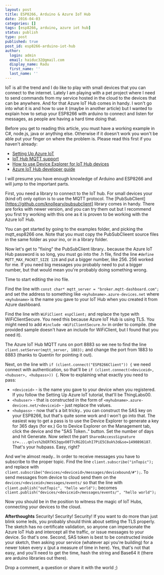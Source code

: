 ```yaml
---
layout: post
title: ESP8266, Arduino & Azure IoT Hub
date: 2016-04-03
categories: []
tags: [esp8266, arduino, azure iot hub]
status: publish
type: post
published: true
post_id: esp8266-arduino-iot-hub
author:
  login: admin
  email: haiduc32@gmail.com
  display_name: Radu
  first_name: ''
  last_name: '' 
---
```

IoT is all the trend and I do like to play with small devices that you can connect to the internet. Lately I am playing with a pet project where I need to send commands from my service hosted in the cloud to the devices that can be anywhere. And for that Azure IoT Hub comes in handy. I won't go into what it is and how to use it (maybe in another article) but I wanted to explain how to setup your ESP8266 with arduino to connect and listen for messages, as people are having a hard time doing that.

Before you get to reading this article, you must have a working example in C#, node.js, java or anything else. Otherwise if it doesn't work you won't be able put your finger on where the problem is. Please read this first if you haven't already:

- [Setting Up Azure IoT](http://thinglabs.io/workshop/cs/nightlight/setup-azure-iot-hub/)
- [IoT Hub MQTT support](https://azure.microsoft.com/en-us/documentation/articles/iot-hub-mqtt-support/)
- [How to use Device Explorer for IoT Hub devices](https://github.com/Azure/azure-iot-sdks/blob/master/tools/DeviceExplorer/doc/how_to_use_device_explorer.md)
- [Azure IoT Hub developer guide](https://azure.microsoft.com/en-us/documentation/articles/iot-hub-devguide/)

I will presume you have enough knowledge of Arduino and ESP8266 and will jump to the important parts.

First, you need a library to connect to the IoT hub. For small devices your (kind of) only option is to use the MQTT protocol. The [PubSubClient][https://github.com/knolleary/pubsubclient] library comes in handy. There are forks with newer version, and you can try them out but I recommend you first try working with this one as it is proven to be working with the Azure IoT Hub.

You can get started by going to the examples folder, and picking the mqtt_esp8266 one. Note that you must copy the PubSubClieent source files in the same folder as your ino, or in a library folder.

Now let's get to "fixing" the PubSubClient library.. because the Azure IoT Hub password is so long, you must go into the .h file, find the line `#define MQTT_MAX_PACKET_SIZE 128` and put a bigger number, like 256. 256 worked for me. If you need big messages you probably need to put a bigger number, but that would mean you're probably doing something wrong.

Time to start editing the ino file. 

Find the line with `const char* mqtt_server = "broker.mqtt-dashboard.com";` and set the address to something like `<myhubname>.azure-devices.net` where `<myhubname>` is the name you gave to your IoT Hub when you created it from Azure dashboard.

Find the line with `WiFiClient espClient;` and replace the type with WiFiClientSecure. You need this because Azure IoT Hub is using TLS. You might need to add `#include <WiFiClientSecure.h>` in order to compile. (the provided sample doesn't have an include for WiFiClient, but I found that you need it).

The Azure IoT Hub MQTT runs on port 8883 so we nee to find the line `client.setServer(mqtt_server, 1883);` and change the port from 1883 to 8883 (thanks to  Quentin for pointing it out).

Next, on the line with `if (client.connect("ESP8266Client")) {` we need connect with authentication, so that'll be `if (client.connect(<deviceid>, <hubuser>, <hubpass>)) {`. Now to explaining what exactly you need to pass:

- `<deviceid>` - is the name you gave to your device when you registered. If you follow the Setting Up Azure IoT tutorial, that'll be ThingLabs00.
- `<hubuser>` - that is constructed in the form of `<myhubname>.azure-devices.net/<deviceid>` - just replace the values.
- `<hubpass>` - now that's a bit tricky.. you can construct the SAS key on your ESP8266, but that's quite some work and I won't go into that. The easiest way to get a pass is to use the Device Explorer to generate a key for 365 days (for ex.) Go to Device Explorer on the Management tab, click the device and the "SAS Token.." button. Set the number of days and hit Generate. Now select the part `SharedAccessSignature sr=....qnlvs%2bERTKS3qqvO0T7cRG2D1xhI7PiE5C8uk%3d&se=1490896187`. That's your hubpass. Easy, right?

And we're almost ready.. 
In order to receive messages you have to subscribe to the proper topic. Find the line `client.subscribe("inTopic");` and replace with `client.subscribe("devices/<deviceid>/messages/devicebound/#");`. To send messages from device to cloud send them on the `devices/<deviceid>/messages/events/` so that the line with `client.publish("outTopic", "hello world");` becomes `client.publish("devices/<deviceid>/messages/events/", "hello world");`

Now you should be in the position to witness the magic of IoT Hubs, connecting your devices to the cloud. 

**Afterthoughts** Security! Security! Security! If you want to do more than just blink some leds, you probably should think about setting the TLS properly. The sketch has no certificate validation, so anyone can impersonate the Azure IoT Hub and intercept all the traffic, or issue messages to your device. So that's one. Second, SAS token is best to be constructed inside your sketch, then asking your service (whatever api you're building) for a newer token every x (put a measure of time in here). Yes, that's not that easy, and you'll need to get the time, hash the string and Base64 it (there are arduino libraries out there).

Drop a comment, a question or share it with the world ;)